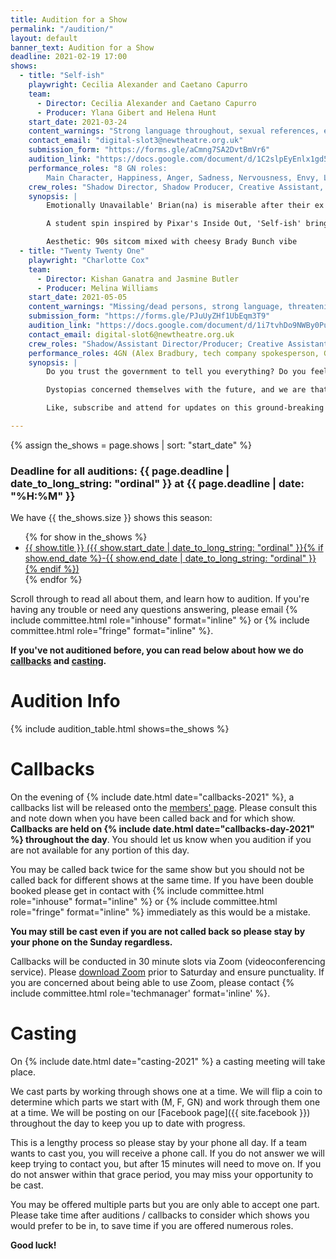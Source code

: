 ```yaml
---
title: Audition for a Show
permalink: "/audition/"
layout: default
banner_text: Audition for a Show
deadline: 2021-02-19 17:00
shows:
  - title: "Self-ish"
    playwright: Cecilia Alexander and Caetano Capurro 
    team: 
      - Director: Cecilia Alexander and Caetano Capurro
      - Producer: Ylana Gibert and Helena Hunt 
    start_date: 2021-03-24
    content_warnings: "Strong language throughout, sexual references, explores some sensitive topics such as loneliness and anxiety through a break up"
    contact_email: "digital-slot3@newtheatre.org.uk"
    submission_form: "https://forms.gle/aCmng7SA2DvtBmVr6"
    audition_link: "https://docs.google.com/document/d/1C2slpEyEnlx1gd5cDOBqIpnFZAec8SuCJYWehly7QAA/edit?usp=sharing"
    performance_roles: "8 GN roles: 
        Main Character, Happiness, Anger, Sadness, Nervousness, Envy, Love, Multi-role (Lust, Fatigue and others to be decided)"
    crew_roles: "Shadow Director, Shadow Producer, Creative Assistant, 2x Video Editors, Sound Designer, Publicity Assistant, Poster Designer"
    synopsis: |
        Emotionally Unavailable' Brian(na) is miserable after their ex dumps them, saying they don’t know how to feel. Although Brian(na) is not really sure what to do with that information, their emotions are livid and demand to be heard! They force Brian(na) into discussion and exploration of how they themselves feel and function, trying to find a way to make it through this tough time. 

        A student spin inspired by Pixar's Inside Out, 'Self-ish' brings an alternative way to view the complex happenings of the mind through light-hearted comedy and the beloved Zoom format.

        Aesthetic: 90s sitcom mixed with cheesy Brady Bunch vibe
  - title: "Twenty Twenty One"
    playwright: "Charlotte Cox"
    team:
      - Director: Kishan Ganatra and Jasmine Butler
      - Producer: Melina Williams
    start_date: 2021-05-05
    content_warnings: "Missing/dead persons, strong language, threatening/distressing themes"
    submission_form: "https://forms.gle/PJuUyZHf1UbEqm3T9"
    audition_link: "https://docs.google.com/document/d/1i7tvhDo9NWBy0PuUAelp81jpQETGPoTH6lC5XXNuahM/edit?usp=sharing"
    contact_email: digital-slot6@newtheatre.org.uk 
    crew_roles: "Shadow/Assistant Director/Producer; Creative Assistant; Video Editor, Sound Designer; Publicity Assistant; Poster Designer"
    performance_roles: 4GN (Alex Bradbury, tech company spokesperson, Government official (anonymous), news reporter )
    synopsis: |
        Do you trust the government to tell you everything? Do you feel as though you are being watched, even in the comfort of your own home? 

        Dystopias concerned themselves with the future, and we are that future. Watch Alex Bradbury tackle modern-day privacy issues in his latest episode of 'Brave New World', as he uncovers the truth about yet another exposed corporate lie. NDAs and Confidentiality Clauses can only hide the truth to an extent, and as Alex ventures deeper into the issue of the new TJE phone update, they discover that all is not as discussed in the media, nor released to the public. What has been framed to be a step forward in personal security and privacy measures for all Iphone users, reveals a far more suspicious story concerning contracted data protection leaks in collusion with the government. 

        Like, subscribe and attend for updates on this ground-breaking story.

--- 
```


{% assign the_shows = page.shows | sort: "start_date" %}

<h3 class="text-center h1">Deadline for all auditions: {{ page.deadline | date_to_long_string: "ordinal" }} at {{ page.deadline | date: "%H:%M" }}</h3>

We have {{ the_shows.size }} shows this season:
<ul>
{% for show in the_shows %}
<li><a href="#{{ show.title | slugify }}">{{ show.title }} ({{ show.start_date | date_to_long_string: "ordinal" }}{% if show.end_date %}-{{ show.end_date | date_to_long_string: "ordinal" }}{% endif %})</a></li>
{% endfor %}
</ul>

Scroll through to read all about them, and learn how to audition. If you're having any trouble or need any questions answering, please email {% include committee.html role="inhouse" format="inline" %} or {% include committee.html role="fringe" format="inline" %}.

**If you've not auditioned before, you can read below about how we do [callbacks](#callbacks) and [casting](#casting).**

# Audition Info
{% include audition_table.html shows=the_shows %}

# Callbacks

On the evening of {% include date.html date="callbacks-2021" %}, a callbacks list will be released onto the [members' page](https://www.facebook.com/groups/2747053805538161). Please consult this and note down when you have been called back and for which show. **Callbacks are held on {% include date.html date="callbacks-day-2021" %} throughout the day**. You should let us know when you audition if you are not available for any portion of this day.

You may be called back twice for the same show but you should not be called back for different shows at the same time. If you have been double booked please get in contact with {% include committee.html role="inhouse" format="inline" %} or {% include committee.html role="fringe" format="inline" %} immediately as this would be a mistake. 

**You may still be cast even if you are not called back so please stay by your phone on the Sunday regardless.**

Callbacks will be conducted in 30 minute slots via Zoom (videoconferencing service). Please [download Zoom](https://zoom.us) prior to Saturday and ensure punctuality. If you are concerned about being able to use Zoom, please contact {% include committee.html role='techmanager' format='inline' %}.

# Casting 

On {% include date.html date="casting-2021" %} a casting meeting will take place. 

We cast parts by working through shows one at a time. We will flip a coin to determine which parts we start with (M, F, GN) and work through them one at a time. We will be posting on our [Facebook page]({{ site.facebook }}) throughout the day to keep you up to date with progress.

This is a lengthy process so please stay by your phone all day. If a team wants to cast you, you will receive a phone call. If you do not answer we will keep trying to contact you, but after 15 minutes will need to move on. If you do not answer within that grace period, you may miss your opportunity to be cast.

You may be offered multiple parts but you are only able to accept one part. 
Please take time after auditions / callbacks to consider which shows you would prefer to be in, to save time if you are offered numerous roles.

**Good luck!**
